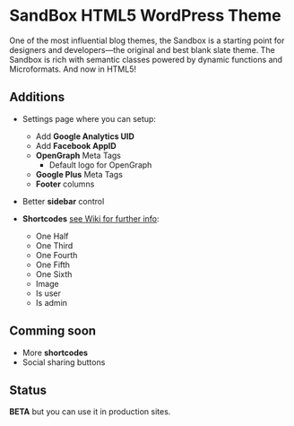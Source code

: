 # SandBox HTML5 WordPress Theme #

One of the most influential blog themes, the Sandbox is a starting point for designers and developers—the original and best blank slate theme. The Sandbox is rich with semantic classes powered by dynamic functions and Microformats. And now in HTML5!

## Additions ##
* Settings page where you can setup:

	* Add **Google Analytics UID**
	* Add **Facebook AppID**
	* **OpenGraph** Meta Tags
		* Default logo for OpenGraph
	* **Google Plus** Meta Tags
	* **Footer** columns

* Better **sidebar** control

* **Shortcodes** [see Wiki for further info]():
	* One Half
	* One Third
	* One Fourth
	* One Fifth
	* One Sixth
	* Image
	* Is user
	* Is admin

## Comming soon ##
* More **shortcodes**
* Social sharing buttons

## Status ##
**BETA** but you can use it in production sites.